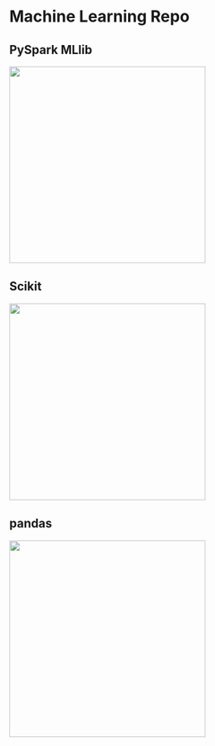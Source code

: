 # Machine Learning Repo

## PySpark MLlib 
<img src="https://editor.analyticsvidhya.com/uploads/44160mlib.jpg" width=350 />

## Scikit 
<img src="https://upload.wikimedia.org/wikipedia/commons/thumb/0/05/Scikit_learn_logo_small.svg/260px-Scikit_learn_logo_small.svg.png" width=350 />

## pandas 
<img src="https://upload.wikimedia.org/wikipedia/commons/e/ed/Pandas_logo.svg)https://upload.wikimedia.org/wikipedia/commons/e/ed/Pandas_logo.svg" width=350 />
